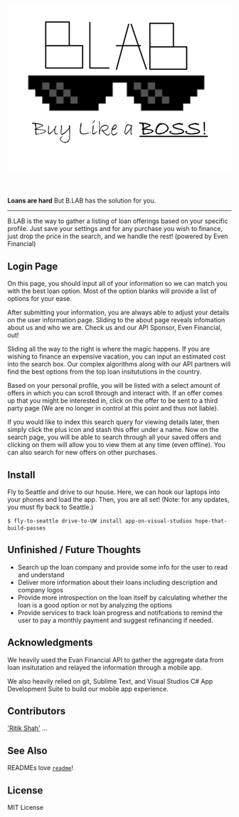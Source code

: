 <h4 align="center">
  <img src="BuyingAssistant.Android/Resources/drawable/logo.png">
</h4>
<br>

<b>Loans are hard</b> But B.LAB has the solution for you.

---

B.LAB is the way to gather a listing of loan offerings based on your specific profile.
Just save your settings and for any purchase you wish to finance, just drop the price in the search, and we handle the rest!
(powered by Even Financial)

## Login Page

On this page, you should input all of your information so we can match you with the best loan option.
Most of the option blanks will provide a list of options for your ease.


After submitting your information, you are always able to adjust your details on the user information page.
Sliding to the about page reveals infomation about us and who we are. Check us and our API Sponsor, Even Financial, out!

Sliding all the way to the right is where the magic happens. If you are wishing to finance an expensive vacation, you can input an estimated cost into the search box. Our complex algorithms along with our API partners will find the best options from the top loan insitututions in the country.

Based on your personal profile, you will be listed with a select amount of offers in which you can scroll through and interact with. If an offer comes up that you might be interested in, click on the offer to be sent to a third party page (We are no longer in control at this point and thus not liable).

If you would like to index this search query for viewing details later, then simply click the plus icon and stash this offer under a name. Now on the search page, you will be able to search through all your saved offers and clicking on them will allow you to view them at any time (even offline). You can also search for new offers on other purchases.


## Install

Fly to Seattle and drive to our house. Here, we can hook our laptops into your phones and load the app.
Then, you are all set!
(Note: for any updates, you must fly back to Seattle.)

```
$ fly-to-seattle drive-to-UW install app-on-visual-studios hope-that-build-passes
```


## Unfinished / Future Thoughts
* Search up the loan company and provide some info for the user to read and understand
* Deliver more information about their loans including description and company logos
* Provide more introspection on the loan itself by calculating whether the loan is a good option or not by analyzing the options
* Provide services to track loan progress and notifcations to remind the user to pay a monthly payment and suggest refinancing if needed.

## Acknowledgments

We heavily used the Evan Financial API to gather the aggregate data from loan insitutation and relayed the information through a mobile app.

We also heavily relied on git, Sublime Text, and Visual Studios C# App Development Suite to build our mobile app experience.

## Contributors
['Ritik Shah'](https://github.com/RitikShah)
...

## See Also

READMEs love [`readme`](https://www.npmjs.com/package/readme)!

## License

MIT License
